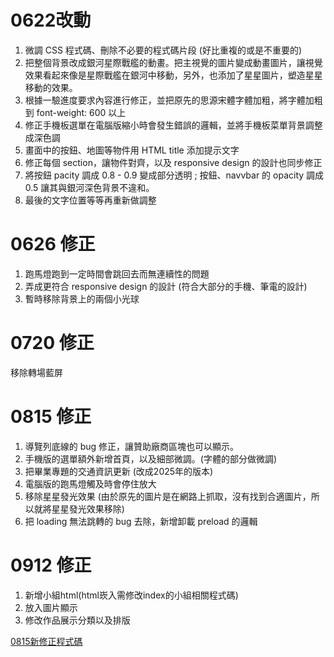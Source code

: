 # 0622改動

1. 微調 CSS 程式碼、刪除不必要的程式碼片段 (好比重複的或是不重要的)  
2. 把整個背景改成銀河星際戰艦的動畫。把主視覺的圖片變成動畫圖片，讓視覺效果看起來像是星際戰艦在銀河中移動，另外，也添加了星星圖片，塑造星星移動的效果。  
3. 根據一驗進度要求內容進行修正，並把原先的思源宋體字體加粗，將字體加粗到 font-weight: 600 以上  
4. 修正手機板選單在電腦版縮小時會發生錯誤的邏輯，並將手機板菜單背景調整成深色調  
5. 畫面中的按鈕、地圖等物件用 HTML title 添加提示文字  
6. 修正每個 section，讓物件對齊，以及 responsive design 的設計也同步修正  
7. 將按鈕 pacity 調成 0.8 - 0.9  變成部分透明 ; 按鈕、navvbar 的 opacity 調成 0.5 讓其與銀河深色背景不違和。  
8. 最後的文字位置等等再重新做調整

# 0626 修正
1. 跑馬燈跑到一定時間會跳回去而無連續性的問題
2. 弄成更符合 responsive design 的設計 (符合大部分的手機、筆電的設計)  
3. 暫時移除背景上的兩個小光球

# 0720 修正 
移除轉場藍屏

# 0815 修正 
1. 導覽列底線的 bug 修正，讓贊助廠商區塊也可以顯示。   
2. 手機版的選單額外新增首頁，以及細部微調。(字體的部分做微調)    
3. 把畢業專題的交通資訊更新 (改成2025年的版本)    
4. 電腦版的跑馬燈觸及時會停住放大  
5. 移除星星發光效果 (由於原先的圖片是在網路上抓取，沒有找到合適圖片，所以就將星星發光效果移除)  
6. 把 loading 無法跳轉的 bug 去除，新增卸載 preload 的邏輯

# 0912 修正
1. 新增小組html(html崁入需修改index的小組相關程式碼)
2. 放入圖片顯示
3. 修改作品展示分類以及排版

[0815新修正程式碼](https://github.com/liangweihan/project_web/tree/master/0815)  
